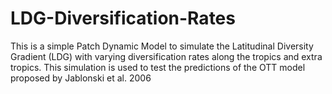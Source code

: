 # LDG-Diversification-Rates
This is a simple Patch Dynamic Model to simulate the Latitudinal Diversity Gradient (LDG) with varying diversification rates along the tropics and extra tropics. This simulation is used to test the predictions of the OTT model proposed by Jablonski et al. 2006
